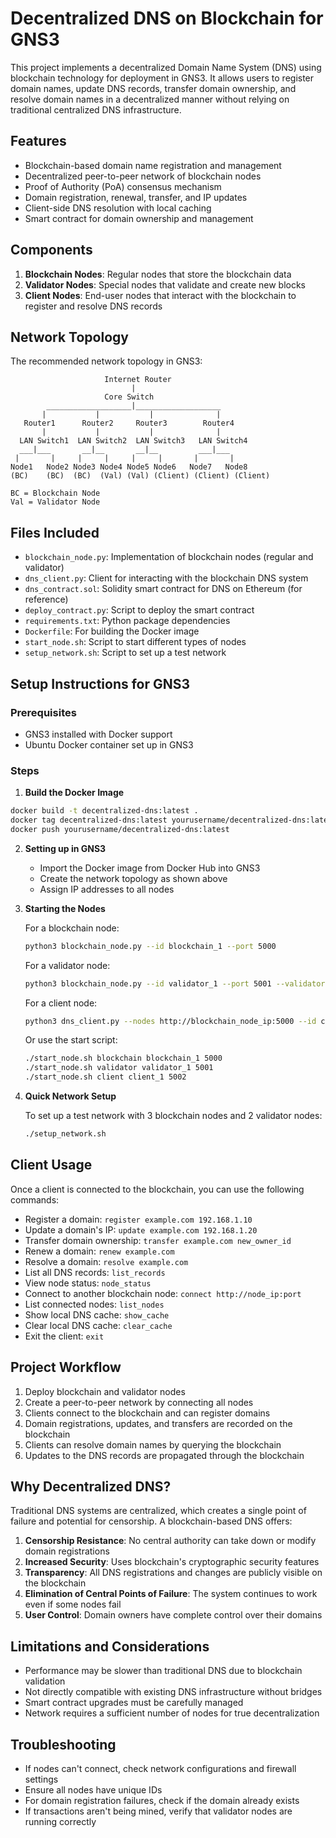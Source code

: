 # Decentralized DNS on Blockchain for GNS3

This project implements a decentralized Domain Name System (DNS) using blockchain technology for deployment in GNS3. It allows users to register domain names, update DNS records, transfer domain ownership, and resolve domain names in a decentralized manner without relying on traditional centralized DNS infrastructure.

## Features

- Blockchain-based domain name registration and management
- Decentralized peer-to-peer network of blockchain nodes
- Proof of Authority (PoA) consensus mechanism
- Domain registration, renewal, transfer, and IP updates
- Client-side DNS resolution with local caching
- Smart contract for domain ownership and management

## Components

1. **Blockchain Nodes**: Regular nodes that store the blockchain data
2. **Validator Nodes**: Special nodes that validate and create new blocks
3. **Client Nodes**: End-user nodes that interact with the blockchain to register and resolve DNS records

## Network Topology

The recommended network topology in GNS3:

```
                     Internet Router
                           |
                     Core Switch
        ___________________|___________________
       |           |           |              |
   Router1      Router2     Router3        Router4
       |           |           |              |
  LAN Switch1  LAN Switch2  LAN Switch3   LAN Switch4
  ___|___       __|__       __|__         ___|___
 |       |     |     |     |     |       |       |
Node1   Node2 Node3 Node4 Node5 Node6   Node7   Node8
(BC)    (BC)  (BC)  (Val) (Val) (Client) (Client) (Client)

BC = Blockchain Node
Val = Validator Node
```

## Files Included

- `blockchain_node.py`: Implementation of blockchain nodes (regular and validator)
- `dns_client.py`: Client for interacting with the blockchain DNS system
- `dns_contract.sol`: Solidity smart contract for DNS on Ethereum (for reference)
- `deploy_contract.py`: Script to deploy the smart contract
- `requirements.txt`: Python package dependencies
- `Dockerfile`: For building the Docker image
- `start_node.sh`: Script to start different types of nodes
- `setup_network.sh`: Script to set up a test network

## Setup Instructions for GNS3

### Prerequisites

- GNS3 installed with Docker support
- Ubuntu Docker container set up in GNS3

### Steps

1. **Build the Docker Image**

```bash
docker build -t decentralized-dns:latest .
docker tag decentralized-dns:latest yourusername/decentralized-dns:latest
docker push yourusername/decentralized-dns:latest
```

2. **Setting up in GNS3**

   - Import the Docker image from Docker Hub into GNS3
   - Create the network topology as shown above
   - Assign IP addresses to all nodes

3. **Starting the Nodes**

   For a blockchain node:

   ```bash
   python3 blockchain_node.py --id blockchain_1 --port 5000
   ```

   For a validator node:

   ```bash
   python3 blockchain_node.py --id validator_1 --port 5001 --validator
   ```

   For a client node:

   ```bash
   python3 dns_client.py --nodes http://blockchain_node_ip:5000 --id client_1
   ```

   Or use the start script:

   ```bash
   ./start_node.sh blockchain blockchain_1 5000
   ./start_node.sh validator validator_1 5001
   ./start_node.sh client client_1 5002
   ```

4. **Quick Network Setup**

   To set up a test network with 3 blockchain nodes and 2 validator nodes:

   ```bash
   ./setup_network.sh
   ```

## Client Usage

Once a client is connected to the blockchain, you can use the following commands:

- Register a domain: `register example.com 192.168.1.10`
- Update a domain's IP: `update example.com 192.168.1.20`
- Transfer domain ownership: `transfer example.com new_owner_id`
- Renew a domain: `renew example.com`
- Resolve a domain: `resolve example.com`
- List all DNS records: `list_records`
- View node status: `node_status`
- Connect to another blockchain node: `connect http://node_ip:port`
- List connected nodes: `list_nodes`
- Show local DNS cache: `show_cache`
- Clear local DNS cache: `clear_cache`
- Exit the client: `exit`

## Project Workflow

1. Deploy blockchain and validator nodes
2. Create a peer-to-peer network by connecting all nodes
3. Clients connect to the blockchain and can register domains
4. Domain registrations, updates, and transfers are recorded on the blockchain
5. Clients can resolve domain names by querying the blockchain
6. Updates to the DNS records are propagated through the blockchain

## Why Decentralized DNS?

Traditional DNS systems are centralized, which creates a single point of failure and potential for censorship. A blockchain-based DNS offers:

1. **Censorship Resistance**: No central authority can take down or modify domain registrations
2. **Increased Security**: Uses blockchain's cryptographic security features
3. **Transparency**: All DNS registrations and changes are publicly visible on the blockchain
4. **Elimination of Central Points of Failure**: The system continues to work even if some nodes fail
5. **User Control**: Domain owners have complete control over their domains

## Limitations and Considerations

- Performance may be slower than traditional DNS due to blockchain validation
- Not directly compatible with existing DNS infrastructure without bridges
- Smart contract upgrades must be carefully managed
- Network requires a sufficient number of nodes for true decentralization

## Troubleshooting

- If nodes can't connect, check network configurations and firewall settings
- Ensure all nodes have unique IDs
- For domain registration failures, check if the domain already exists
- If transactions aren't being mined, verify that validator nodes are running correctly
